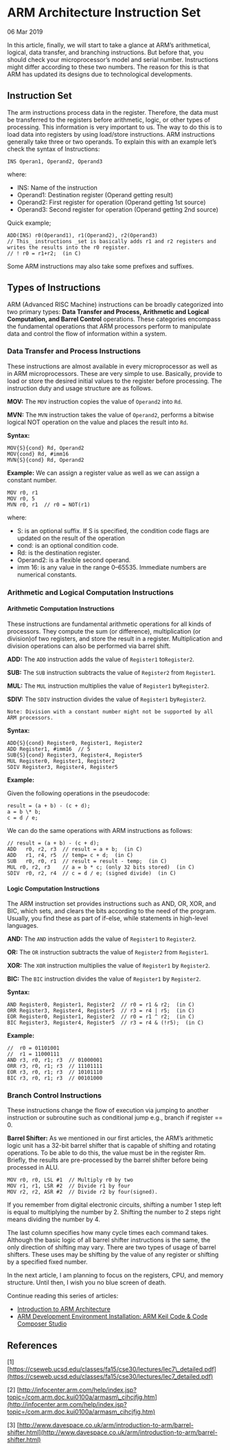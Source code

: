 # ARM Architecture Instruction Set

06 Mar 2019

In this article, finally, we will start to take a glance at ARM’s arithmetical, logical, data transfer, and branching instructions. But before that, you should check your microprocessor’s model and serial number. Instructions might differ according to these two numbers. The reason for this is that ARM has updated its designs due to technological developments.

## Instruction Set

The arm instructions process data in the register. Therefore, the data must be transferred to the registers before arithmetic, logic, or other types of processing. This information is very important to us. The way to do this is to load data into registers by using load/store instructions. ARM instructions generally take three or two operands. To explain this with an example let’s check the syntax of Instructions:

    INS Operan1, Operand2, Operand3

where:
*   INS: Name of the instruction
*   Operand1: Destination register (Operand getting result)
*   Operand2: First register for operation (Operand getting 1st source)
*   Operand3: Second register for operation (Operand getting 2nd source)

Quick example;

    ADD(INS) r0(Operand1), r1(Operand2), r2(Operand3)  
    // This_ instructions _set is basically adds r1 and r2 registers and writes the results into the r0 register.  
    // ! r0 = r1+r2;  (in C)

Some ARM instructions may also take some prefixes and suffixes.

## Types of Instructions

ARM (Advanced RISC Machine) instructions can be broadly categorized into two primary types: **Data Transfer and Process, Arithmetic and Logical Computation, and Barrel Control** operations. These categories encompass the fundamental operations that ARM processors perform to manipulate data and control the flow of information within a system.

### Data Transfer and Process Instructions

These instructions are almost available in every microprocessor as well as in ARM microprocessors. These are very simple to use. Basically, provide to load or store the desired initial values to the register before processing. The instruction duty and usage structure are as follows.

**MOV:** The `MOV` instruction copies the value of `Operand2` into `Rd`.

**MVN:** The `MVN` instruction takes the value of `Operand2`, performs a bitwise logical NOT operation on the value and places the result into `Rd`.

**Syntax:**

    MOV{S}{cond} Rd, Operand2
    MOV{cond} Rd, #imm16
    MVN{S}{cond} Rd, Operand2

**Example:**
We can assign a register value as well as we can assign a constant number.

    MOV r0, r1    
    MOV r0, 5  
    MVN r0, r1  // r0 = NOT(r1)

where:

*   S: is an optional suffix. If S is specified, the condition code flags are updated on the result of the operation
*   cond: is an optional condition code.
*   Rd: is the destination register.
*   Operand2: is a flexible second operand.
*   imm 16: is any value in the range 0–65535. Immediate numbers are numerical constants.

### Arithmetic and Logical Computation Instructions

#### Arithmetic Computation Instructions

These instructions are fundamental arithmetic operations for all kinds of processors. They compute the sum (or difference), multiplication (or division)of two registers, and store the result in a register. Multiplication and division operations can also be performed via barrel shift.

**ADD:** The `ADD` instruction adds the value of `Register1` to`Register2`.

**SUB:** The `SUB` instruction subtracts the value of `Register2` from `Register1`.

**MUL:** The `MUL` instruction multiplies the value of `Register1` by`Register2`.

**SDIV:** The `SDIV` instruction divides the value of `Register1` by`Register2`.

    Note: Division with a constant number might not be supported by all ARM processors.

**Syntax:**

    ADD{S}{cond} Register0, Register1, Register2
    ADD Register1, #imm16  // 5
    SUB{S}{cond} Register3, Register4, Register5
    MUL Register0, Register1, Register2
    SDIV Register3, Register4, Register5

**Example:**

Given the following operations in the pseudocode:

    result = (a + b) - (c + d);
    a = b \* b;
    c = d / e;

We can do the same operations with ARM instructions as follows:

    // result = (a + b) - (c + d);
    ADD   r0, r2, r3  // result = a + b;  (in C)
    ADD   r1, r4, r5  // temp= c + d;  (in C)
    SUB   r0, r0, r1  // result = result - temp;  (in C)
    MUL r0, r2, r3    // a = b * c; (only 32 bits stored)  (in C)
    SDIV  r0, r2, r4  // c = d / e; (signed divide)  (in C)

#### Logic Computation Instructions
The ARM instruction set provides instructions such as AND, OR, XOR, and BIC, which sets, and clears the bits according to the need of the program. Usually, you find these as part of if-else, while statements in high-level languages.

**AND:** The `AND` instruction adds the value of `Register1` to `Register2`.

**OR:** The `OR` instruction subtracts the value of `Register2` from `Register1`.

**XOR:** The `XOR` instruction multiplies the value of `Register1` by `Register2`.

**BIC:** The `BIC` instruction divides the value of `Register1` by `Register2`.

**Syntax:**

    AND Register0, Register1, Register2  // r0 = r1 & r2;  (in C)   
    ORR Register3, Register4, Register5  // r3 = r4 | r5;  (in C)   
    EOR Register0, Register1, Register2  // r0 = r1 ^ r2;  (in C)  
    BIC Register3, Register4, Register5  // r3 = r4 & (!r5);  (in C)

**Example:**

    //  r0 = 01101001    
    //  r1 = 11000111  
    AND r3, r0, r1; r3  // 01000001  
    ORR r3, r0, r1; r3  // 11101111   
    EOR r3, r0, r1; r3  // 10101110   
    BIC r3, r0, r1; r3  // 00101000

### Branch Control Instructions
These instructions change the flow of execution via jumping to another instruction or subroutine  such as conditional jump e.g., branch if register == 0.

**Barrel Shifter:** As we mentioned in our first articles, the ARM’s arithmetic logic unit has a 32-bit barrel shifter that is capable of shifting and rotating operations. To be able to do this, the value must be in the register Rm. Briefly, the results are pre-processed by the barrel shifter before being processed in ALU.

    MOV r0, r0, LSL #1  // Multiply r0 by two  
    MOV r1, r1, LSR #2  // Divide r1 by four  
    MOV r2, r2, ASR #2  // Divide r2 by four(signed).

If you remember from digital electronic circuits, shifting a number 1 step left is equal to multiplying the number by 2. Shifting the number to 2 steps right means dividing the number by 4.

The last column specifies how many cycle times each command takes. Although the basic logic of all barrel shifter instructions is the same, the only direction of shifting may vary. There are two types of usage of barrel shifters. These uses may be shifting by the value of any register or shifting by a specified fixed number.

In the next article, I am planning to focus on the registers, CPU, and memory structure. Until then, I wish you no blue screen of death.

Continue reading this series of articles:

*   [Introduction to ARM Architecture](https://erdo.dev/posts/2019-01-24_Introduction-to-ARM-Architecture)
*   [ARM Development Environment Installation: ARM Keil Code & Code Composer Studio](https://erdo.dev/posts/2019-01-24_ARM-Development-Environment-Installation-ARM-Keil-Code-Composer-Studio)

## References

[1] [https://cseweb.ucsd.edu/classes/fa15/cse30/lectures/lec7\_detailed.pdf](https://cseweb.ucsd.edu/classes/fa15/cse30/lectures/lec7_detailed.pdf)

[2] [http://infocenter.arm.com/help/index.jsp?topic=/com.arm.doc.kui0100a/armasm\_cihcjfjg.htm](http://infocenter.arm.com/help/index.jsp?topic=/com.arm.doc.kui0100a/armasm_cihcjfjg.htm)

[3] [http://www.davespace.co.uk/arm/introduction-to-arm/barrel-shifter.html](http://www.davespace.co.uk/arm/introduction-to-arm/barrel-shifter.html)
